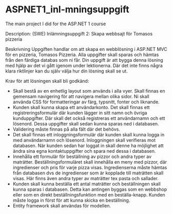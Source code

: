 # ASPNET1_inl-mningsuppgift
The main project I did for the ASP.NET 1 course

Description: (SWE)
Inlämningsuppgift 2: Skapa webbsajt för Tomasos pizzeria

Beskrivning
Uppgiften handlar om att skapa en webblösning i ASP.NET MVC för en pizzeria, Tomasos
Pizzeria. Alla uppgifter skall sparas och hämtas från den färdiga databas som ni får. Din uppgift
är att bygga denna lösning med hjälp av det vi gått igenom under lektionerna. Där det inte
finns några klara riktlinjer kan du själv välja hur din lösning skall se ut.

Krav för att lösningen skall bli godkänd:
- Skall bestå av en enhetlig layout som används i alla vyer. Skall finnas en gemensam
navigering för att navigera mellan olika sidor. Ni skall använda CSS för formatteringar av
färg, typsnitt, fonter och liknande.
- Kunden skall kunna skapa ett användarkonto. Det skall finnas ett registreringsformulär där
kunden lägger in sitt namn och övriga kunduppgifter. Där skall det också registreras ett
användarnamn och ett lösenord. Dessa uppgifter skall sedan kunna sparas ned i databasen.
- Validering måste finnas på alla fält där det behövs.
- Det skall finnas ett inloggningsformulär där kunden skall kunna logga in med användarnamn och lösenord. Inloggningen skall verifieras mot databasen. När kunden sedan har
loggat in skall denne ha möjlighet att ändra sina egna kontaktuppgifter och spara ned
dessa i databasen.
- Innehålla ett formulär för beställning av pizzor och andra typer av maträtter. Beställningsformuläret skall innehålla en meny med pizzor, där ingredienser och pris för varje pizza
visas. Ingredienserna måste hämtas från databasen dvs de ingredienser som är kopplade
till maträtten skall visas. Här finns även andra typer av maträtter tex pasta och sallader.
- Kunden skall kunna beställa ett antal maträtter och beställningen skall kunna sparas i
databasen. Detta kan antingen byggas som en webbshop eller som en direkt
beställningsfunktion med en beställa-knapp. Kunden måste logga in först för att kunna
skicka en beställning.
- Entity framework skall användas för modellen.
